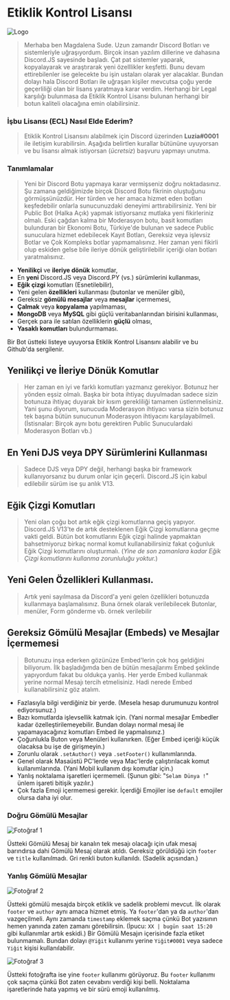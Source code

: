 # Etiklik Kontrol Lisansı

![Logo](https://cdn.discordapp.com/attachments/814960684705513482/973973135122661406/ART.png)

> Merhaba ben Magdalena Sude. Uzun zamandır Discord Botları ve sistemleriyle uğraşıyordum. Birçok insan yazılım dillerine ve dahasına Discord.JS sayesinde başladı. Çat pat sistemler yaparak, kopyalayarak ve araştırarak yeni özelllikler keşfetti. Bunu devam ettirebilenler ise gelecekte bu işin ustaları olarak yer alacaklar. Bundan dolayı hala Discord Botları ile uğraşan kişiler mevcutsa çoğu yerde geçerliliği olan bir lisans yaratmaya karar verdim. Herhangi bir Legal karşılığı bulunmasa da Etiklik Kontrol Lisansı bulunan herhangi bir botun kaliteli olacağına emin olabilirsiniz.

### İşbu Lisansı (ECL) Nasıl Elde Ederim?
> Etiklik Kontrol Lisansını alabilmek için Discord üzerinden **Luzia#0001** ile iletişim kurabilirsin. Aşağıda belirtlen kurallar bütününe uyuyorsan ve bu lisansı almak istiyorsan (*ücretsiz*) başvuru yapmayı unutma.

### Tanımlamalar
> Yeni bir Discord Botu yapmaya karar vermişseniz doğru noktadasınız. Şu zamana geldiğimizde birçok Discord Botu fikrinin oluştuğunu görmüşsünüzdür. Her türden ve her amaca hizmet eden botları keşfedebilir onlarla sunucunuzdaki deneyimi arttırabilirsiniz. Yeni bir Public Bot (Halka Açık) yapmak istiyorsanız mutlaka yeni fikirleriniz olmalı. Eski çağdan kalma bir Moderasyon botu, basit komutları bulunduran bir Ekonomi Botu, Türkiye'de bulunan ve sadece Public sunuculara hizmet edebilecek Kayıt Botları, Gereksiz veya işlevsiz Botlar ve Çok Kompleks botlar yapmamalısınız. Her zaman yeni fikirli olup eskiden gelse bile ileriye dönük geliştirilebilir içeriği olan botları yaratmalısınız.

 - **Yenilikçi** ve **ileriye dönük** komutlar,
 - En **yeni** Discord.JS veya Discord.PY (vs.) sürümlerini kullanması,
 - **Eğik çizgi** komutları (Esnetilebilir),
 - Yeni gelen **özellikleri** kullanması (butonlar ve menüler gibi),
 -  Gereksiz **gömülü mesajlar** veya **mesajlar** içermemesi,
 - **Çalmak** veya **kopyalama** yapılmaması,
 - **MongoDB** veya **MySQL** gibi güçlü veritabanlarından birisini kullanması,
 - Gerçek para ile satılan özelliklerin **güçlü** olması,
 - **Yasaklı komutları** bulundurmaması.

Bir Bot üstteki listeye uyuyorsa Etiklik Kontrol Lisansını alabilir ve bu Github'da sergilenir.

## Yenilikçi ve İleriye Dönük Komutlar
> Her zaman en iyi ve farklı komutları yazmanız gerekiyor. Botunuz her yönden eşsiz olmalı. Başka bir bota ihtiyaç duyulmadan sadece sizin botunuza ihtiyaç duyarak bir kısım gerekliliği tamamen üstlenmelisiniz. Yani şunu diyorum, sunucuda Moderasyon ihtiyacı varsa sizin botunuz tek başına bütün sunucunun Moderasyon ihtiyacını karşılayabilmeli. (İstisnalar: Birçok aynı botu gerektiren Public Sunuculardaki Moderasyon Botları vb.)

## En Yeni DJS veya DPY Sürümlerini Kullanması
> Sadece DJS veya DPY değil, herhangi başka bir framework kullanıyorsanız bu durum onlar için geçerli. Discord.JS için kabul edilebilir sürüm ise şu anlık V13.

## Eğik Çizgi Komutları
> Yeni olan çoğu bot artık eğik çizgi komutlarına geçiş yapıyor. Discord.JS V13'te de artık desteklenen Eğik Çizgi komutlarına geçme vakti geldi. Bütün bot komutlarını Eğik çizgi halinde yapmaktan bahsetmiyoruz birkaç normal komut kullanabilirsiniz fakat çoğunluk Eğik Çizgi komutlarını oluşturmalı. (*Yine de son zamanlara kadar Eğik Çizgi komutlarını kullanma zorunluluğu yoktur.*)

## Yeni Gelen Özellikleri Kullanması.
> Artık yeni sayılmasa da Discord'a yeni gelen özellikleri botunuzda kullanmaya başlamalısınız. Buna örnek olarak verilebilecek Butonlar, menüler, Form gönderme vb. örnek verilebilir

## Gereksiz Gömülü Mesajlar (Embeds) ve Mesajlar İçermemesi
> Botunuzu inşa ederken gözünüze Embed'lerin çok hoş geldiğini biliyorum. İlk başladığımda ben de bütün mesajlarımı Embed şeklinde yapıyordum fakat bu oldukça yanlış. Her yerde Embed kullanmak yerine normal Mesajı tercih etmelisiniz. Hadi nerede Embed kullanabilirsiniz göz atalım.

- Fazlasıyla bilgi verdiğiniz bir yerde. (Mesela hesap durumunuzu kontrol ediyorsunuz.)
- Bazı komutlarda işlevsellik katmak için. (Yani normal mesajlar Embedler kadar özelleştirilemeyebilir. Bundan dolayı normal mesaj ile yapamayacağınız komutları Embed ile yapmalısınız.)
- Çoğunlukla Buton veya Menüleri kullanırken. (Eğer Embed içeriği küçük olacaksa bu işe de girişmeyin.)
- Zorunlu olarak `.setAuthor()` veya `.setFooter()` kullanımlarında.
- Genel olarak Masaüstü PC'lerde veya Mac'lerde çalıştırılacak komut kullanımlarında. (Yani Mobil kullanım dışı komutlar için.)
- Yanlış noktalama işaretleri içermemeli. (Şunun gibi: "`Selam Dünya !`" ünlem işareti bitişik yazılır.)
- Çok fazla Emoji içermemesi gerekir. İçerdiği Emojiler ise `default` emojiler olursa daha iyi olur.

### Doğru Gömülü Mesajlar

![Fotoğraf 1](https://cdn.discordapp.com/attachments/814960684705513482/973969869718568990/Ekran_Resmi_2022-05-11_17.28.10.png)

Üstteki Gömülü Mesaj bir kanalın tek mesajı olacağı için ufak mesaj barındırsa dahi Gömülü Mesaj olarak atıldı. Gereksiz görüldüğü için `footer` ve `title` kullanılmadı. Gri renkli buton kullanıldı. (Sadelik açısından.)

### Yanlış Gömülü Mesajlar

![Fotoğraf 2](https://cdn.discordapp.com/attachments/814960684705513482/973970497761050664/Ekran_Resmi_2022-05-11_17.30.43.png)

Üstteki gömülü mesajda birçok etiklik ve sadelik problemi mevcut. İlk olarak `footer` ve `author` aynı amaca hizmet etmiş. Ya `footer`'dan ya da `author`'dan vazgeçilmeli. Aynı zamanda `timestamp` eklemek saçma çünkü Bot yazısının hemen yanında zaten zamanı görebilirsin. (İpucu: `XX | bugün saat 15:20` gibi kullanımlar artık eskidi.) Bir Gömülü Mesajın içerisinde fazla etiket bulunmamalı. Bundan dolayı  `@Yiğit` kullanımı yerine `Yiğit#0001` veya sadece `Yiğit` kişisi kullanılabilir.

![Fotoğraf 3](https://cdn.discordapp.com/attachments/902302627767918602/973891836861112320/IMG_1354.png)

Üstteki fotoğrafta ise yine `footer` kullanımı görüyoruz. Bu `footer` kullanımı çok saçma çünkü Bot zaten cevabını verdiği kişi belli. Noktalama işaretlerinde hata yapmış ve bir sürü emoji kullanılmış.

